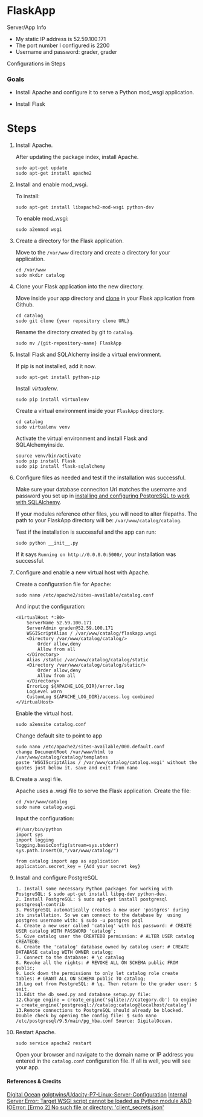 # FlaskApp
Server/App Info
* My static IP address is 52.59.100.171
* The port number I configured is 2200
* Username and password: grader, grader

Configurations in Steps
### Goals

- Install Apache and configure it to serve a Python mod_wsgi application.

- Install Flask
# Steps


1.  Install Apache.
 
    After updating the package index, install Apache.
    ```
    sudo apt-get update
    sudo apt-get install apache2
    ```


2.  Install and enable mod_wsgi.

    To install:
    ```
    sudo apt-get install libapache2-mod-wsgi python-dev
    ```

    To enable mod_wsgi:
    ```
    sudo a2enmod wsgi
    ```

3.  Create a directory for the Flask application.

    Move to the `/var/www` directory and create a directory for your application.
    ```
    cd /var/www
    sudo mkdir catalog
    ```

4.  Clone your Flask application into the new directory. 

    Move inside your app directory and [clone](/how-to/install-git-clone-repository.md) in your Flask application from Github. 
    ```
    cd catalog
    sudo git clone {your repository clone URL}
    ```

    Rename the directory created by git to `catalog`.
    ```
    sudo mv /{git-repository-name} FlaskApp
    ```

5.  Install Flask and SQLAlchemy inside a virtual environment.

    If pip is not installed, add it now. 
    ```
    sudo apt-get install python-pip
    ```

    Install *virtualenv*.
    ```
    sudo pip install virtualenv
    ```

    Create a virtual environment inside your `FlaskApp` directory.
    ```
    cd catalog
    sudo virtualenv venv
    ```

    Activate the virtual environment and install Flask and SQLAlchemyinside.
    ```
    source venv/bin/activate 
    sudo pip install Flask
    sudo pip install flask-sqlalchemy
    ```

6.  Configure files as needed and test if the installation was successful.
    
    Make sure your database conneciton Url matches the username and password you set up in [installing and configuring PostgreSQL to work with SQLAlchemy](how-to/install-postgres-and-configure.md).

    If your modules reference other files, you will need to alter filepaths.  The path to your FlaskApp directory will be: `/var/www/catalog/catalog`. 

    Test if the installation is successful and the app can run:
    ```
    sudo python __init__.py
    ```
    If it says `Running on http://0.0.0.0:5000/`, your installation was successful.

7. Configure and enable a new virtual host with Apache.

    Create a configuration file for Apache:
    ```
    sudo nano /etc/apache2/sites-available/catalog.conf
    ```

    And input the configuration:
    ```
    <VirtualHost *:80>
        ServerName 52.59.100.171
        ServerAdmin grader@52.59.100.171
        WSGIScriptAlias / /var/www/catalog/flaskapp.wsgi
        <Directory /var/www/catalog/catalog/>
            Order allow,deny
            Allow from all
        </Directory>
        Alias /static /var/www/catalog/catalog/static
        <Directory /var/www/catalog/catalog/static/>
            Order allow,deny
            Allow from all
        </Directory>
        ErrorLog ${APACHE_LOG_DIR}/error.log
        LogLevel warn
        CustomLog ${APACHE_LOG_DIR}/access.log combined
    </VirtualHost>
    ```

    Enable the virtual host.
    ```
    sudo a2ensite catalog.conf
     ```
    Change default site to point to app
    ```
    sudo nano /etc/apache2/sites-available/000.default.conf
    change DocumentRoot /var/www/html to  /var/www/catalog/catalog/templates
    paste 'WSGIScriptAlias / /var/www/catalog/catalog.wsgi' without the quotes just below it. save and exit from nano
    ```
    
   

8. Create a .wsgi file.
    
    Apache uses a .wsgi file to serve the Flask application. Create the file:
    ```
    cd /var/www/catalog
    sudo nano catalog.wsgi
    ```

    Input the configuration:
    ```
    #!/usr/bin/python
    import sys
    import logging
    logging.basicConfig(stream=sys.stderr)
    sys.path.insert(0,"/var/www/catalog/")

    from catalog import app as application
    application.secret_key = {Add your secret key}
    ```

9.  Install and configure PostgreSQL
    ```
    1. Install some necessary Python packages for working with PostgreSQL: $ sudo apt-get install libpq-dev python-dev.
    2. Install PostgreSQL: $ sudo apt-get install postgresql postgresql-contrib
    3. PostgreSQL automatically creates a new user 'postgres' during its installation. So we can connect to the database by  using postgres username with: $ sudo -u postgres psql
    4. Create a new user called 'catalog' with his password: # CREATE USER catalog WITH PASSWORD 'catalog';
    5. Give catalog user the CREATEDB permission: # ALTER USER catalog CREATEDB;
    6. Create the 'catalog' database owned by catalog user: # CREATE DATABASE catalog WITH OWNER catalog;
    7. Connect to the database: # \c catalog
    8. Revoke all the rights: # REVOKE ALL ON SCHEMA public FROM public;
    9. Lock down the permissions to only let catalog role create tables: # GRANT ALL ON SCHEMA public TO catalog;
    10.Log out from PostgreSQL: # \q. Then return to the grader user: $ exit.
    11.Edit the db_seed.py and database_setup.py file:
    12.Change engine = create_engine('sqlite:///category.db') to engine = create_engine('postgresql://catalog:catalog@localhost/catalog')
    13.Remote connections to PostgreSQL should already be blocked. Double check by opening the config file: $ sudo nano /etc/postgresql/9.5/main/pg_hba.conf Source: DigitalOcean.
    ```
10. Restart Apache.
    
    ```
    sudo service apache2 restart
    ```
    Open your browser and navigate to the domain name or IP address you entered in the `catalog.conf` configuration file. If all is well, you will see your app.

#### References & Credits

[Digital Ocean](https://www.digitalocean.com/community/tutorials/how-to-deploy-a-flask-application-on-an-ubuntu-vps)
[golgtwins/Udacity-P7-Linux-Server-Configuration](https://libraries.io/github/golgtwins/Udacity-P7-Linux-Server-Configuration)
[Internal Server Error: Target WSGI script cannot be loaded as Python module AND IOError: [Errno 2] No such file or directory: 'client_secrets.json'
](https://stackoverflow.com/questions/31168606/internal-server-error-target-wsgi-script-cannot-be-loaded-as-python-module-and/33223884)


